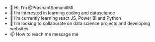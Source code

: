 - 👋 Hi, I’m @PrashantSomaniIIMI
- 👀 I’m interested in learning coding and datascience
- 🌱 I’m currently learning react JS, Power BI and Python
- 💞️ I’m looking to collaborate on data science projects and developing websites
- 📫 How to reach me message me

<!---
PrashantSomaniIIMI/PrashantSomaniIIMI is a ✨ special ✨ repository because its `README.md` (this file) appears on your GitHub profile.
You can click the Preview link to take a look at your changes.
--->
